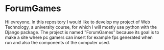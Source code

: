 # ForumGames
Hi evreyone. In this repository I would like to develop my project of Web Technology, a university course, for which I will  mostly use python with the Django package. The project is named "ForumGames" because its goal is to make a site where pc gamers can insert for example fps generated when run and also the components of the computer used.
